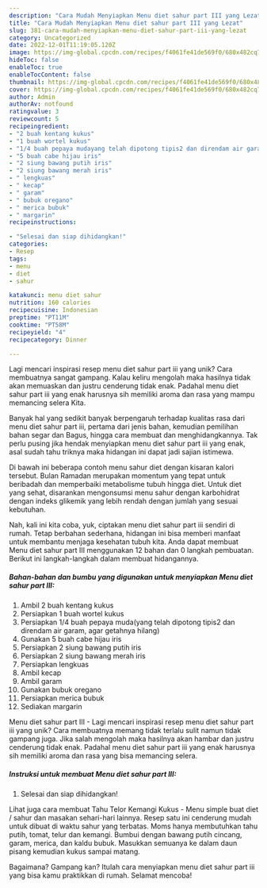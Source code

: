 ```yaml
---
description: "Cara Mudah Menyiapkan Menu diet sahur part III yang Lezat"
title: "Cara Mudah Menyiapkan Menu diet sahur part III yang Lezat"
slug: 381-cara-mudah-menyiapkan-menu-diet-sahur-part-iii-yang-lezat
category: Uncategorized
date: 2022-12-01T11:19:05.120Z
image: https://img-global.cpcdn.com/recipes/f4061fe41de569f0/680x482cq70/menu-diet-sahur-part-iii-foto-resep-utama.jpg
hideToc: false
enableToc: true
enableTocContent: false
thumbnail: https://img-global.cpcdn.com/recipes/f4061fe41de569f0/680x482cq70/menu-diet-sahur-part-iii-foto-resep-utama.jpg
cover: https://img-global.cpcdn.com/recipes/f4061fe41de569f0/680x482cq70/menu-diet-sahur-part-iii-foto-resep-utama.jpg
author: Admin
authorAv: notfound
ratingvalue: 3
reviewcount: 5
recipeingredient:
- "2 buah kentang kukus"
- "1 buah wortel kukus"
- "1/4 buah pepaya mudayang telah dipotong tipis2 dan direndam air garam agar getahnya hilang"
- "5 buah cabe hijau iris"
- "2 siung bawang putih iris"
- "2 siung bawang merah iris"
- " lengkuas"
- " kecap"
- " garam"
- " bubuk oregano"
- " merica bubuk"
- " margarin"
recipeinstructions:

- "Selesai dan siap dihidangkan!"
categories:
- Resep
tags:
- menu
- diet
- sahur

katakunci: menu diet sahur 
nutrition: 160 calories
recipecuisine: Indonesian
preptime: "PT11M"
cooktime: "PT58M"
recipeyield: "4"
recipecategory: Dinner

---
```





Lagi mencari inspirasi resep menu diet sahur part iii yang unik? Cara membuatnya sangat gampang. Kalau keliru mengolah maka hasilnya tidak akan memuaskan dan justru cenderung tidak enak. Padahal menu diet sahur part iii yang enak harusnya sih memiliki aroma dan rasa yang mampu memancing selera Kita.





Banyak hal yang sedikit banyak berpengaruh terhadap kualitas rasa dari menu diet sahur part iii, pertama dari jenis bahan, kemudian pemilihan bahan segar dan Bagus, hingga cara membuat dan menghidangkannya. Tak perlu pusing jika hendak menyiapkan menu diet sahur part iii yang enak,      asal sudah tahu triknya maka hidangan ini dapat jadi sajian istimewa.














Di bawah ini beberapa contoh menu sahur diet dengan kisaran kalori tersebut. Bulan Ramadan merupakan momentum yang tepat untuk beribadah dan memperbaiki metabolisme tubuh hingga diet. Untuk diet yang sehat, disarankan mengonsumsi menu sahur dengan karbohidrat dengan indeks glikemik yang lebih rendah dengan jumlah yang sesuai kebutuhan.






Nah, kali ini kita coba, yuk, ciptakan menu diet sahur part iii sendiri di rumah. Tetap berbahan sederhana, hidangan ini bisa memberi manfaat untuk membantu menjaga kesehatan tubuh kita. Anda dapat membuat Menu diet sahur part III menggunakan 12 bahan dan 0 langkah pembuatan. Berikut ini langkah-langkah dalam membuat hidangannya.

<!--inarticleads1-->

##### Bahan-bahan dan bumbu yang digunakan untuk menyiapkan Menu diet sahur part III:

1. Ambil 2 buah kentang kukus
1. Persiapkan 1 buah wortel kukus
1. Persiapkan 1/4 buah pepaya muda(yang telah dipotong tipis2 dan direndam air garam, agar getahnya hilang)
1. Gunakan 5 buah cabe hijau iris
1. Persiapkan 2 siung bawang putih iris
1. Persiapkan 2 siung bawang merah iris
1. Persiapkan  lengkuas
1. Ambil  kecap
1. Ambil  garam
1. Gunakan  bubuk oregano
1. Persiapkan  merica bubuk
1. Sediakan  margarin


Menu diet sahur part III - Lagi mencari inspirasi resep menu diet sahur part iii yang unik? Cara membuatnya memang tidak terlalu sulit namun tidak gampang juga. Jika salah mengolah maka hasilnya akan hambar dan justru cenderung tidak enak. Padahal menu diet sahur part iii yang enak harusnya sih memiliki aroma dan rasa yang bisa memancing selera. 

<!--inarticleads2-->

##### Instruksi untuk membuat Menu diet sahur part III:


1. Selesai dan siap dihidangkan!

Lihat juga cara membuat Tahu Telor Kemangi Kukus - Menu simple buat diet / sahur dan masakan sehari-hari lainnya. Resep satu ini cenderung mudah untuk dibuat di waktu sahur yang terbatas. Moms hanya membutuhkan tahu putih, tomat, telur dan kemangi. Bumbui dengan bawang putih cincang, garam, merica, dan kaldu bubuk. Masukkan semuanya ke dalam daun pisang kemudian kukus sampai matang. 

Bagaimana? Gampang kan? Itulah cara menyiapkan menu diet sahur part iii yang bisa kamu praktikkan di rumah. Selamat mencoba!
